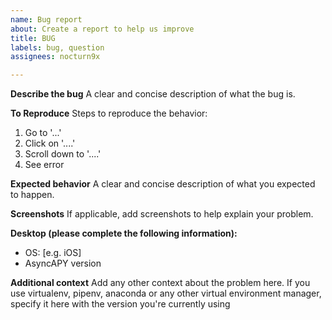 ```yaml
---
name: Bug report
about: Create a report to help us improve
title: BUG
labels: bug, question
assignees: nocturn9x

---
```


**Describe the bug**
A clear and concise description of what the bug is.

**To Reproduce**
Steps to reproduce the behavior:
1. Go to '...'
2. Click on '....'
3. Scroll down to '....'
4. See error

**Expected behavior**
A clear and concise description of what you expected to happen.

**Screenshots**
If applicable, add screenshots to help explain your problem.

**Desktop (please complete the following information):**
 - OS: [e.g. iOS]
 - AsyncAPY version

**Additional context**
Add any other context about the problem here.
If you use virtualenv, pipenv, anaconda or any other virtual environment manager, specify it here with the version you're currently using
